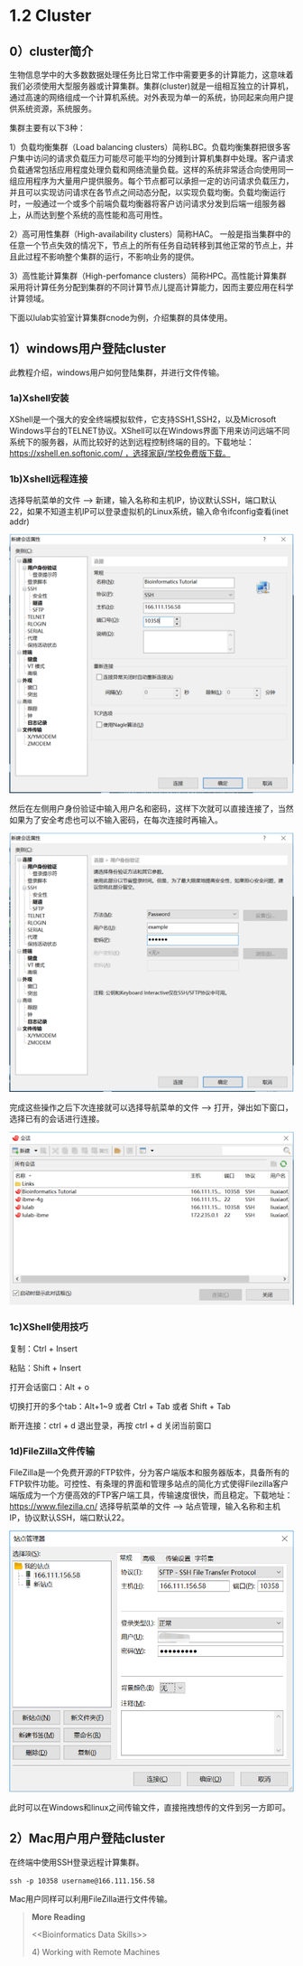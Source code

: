 # 1.2 Cluster
## 0）cluster简介
生物信息学中的大多数数据处理任务比日常工作中需要更多的计算能力，这意味着我们必须使用大型服务器或计算集群。集群(cluster)就是一组相互独立的计算机，通过高速的网络组成一个计算机系统。对外表现为单一的系统，协同起来向用户提供系统资源，系统服务。

集群主要有以下3种：

1）负载均衡集群（Load balancing clusters）简称LBC。负载均衡集群把很多客户集中访问的请求负载压力可能尽可能平均的分摊到计算机集群中处理。客户请求负载通常包括应用程度处理负载和网络流量负载。这样的系统非常适合向使用同一组应用程序为大量用户提供服务。每个节点都可以承担一定的访问请求负载压力，并且可以实现访问请求在各节点之间动态分配，以实现负载均衡。负载均衡运行时，一般通过一个或多个前端负载均衡器将客户访问请求分发到后端一组服务器上，从而达到整个系统的高性能和高可用性。

2）高可用性集群（High-availability clusters）简称HAC。 一般是指当集群中的任意一个节点失效的情况下，节点上的所有任务自动转移到其他正常的节点上，并且此过程不影响整个集群的运行，不影响业务的提供。

3）高性能计算集群（High-perfomance clusters）简称HPC。高性能计算集群采用将计算任务分配到集群的不同计算节点儿提高计算能力，因而主要应用在科学计算领域。

下面以lulab实验室计算集群cnode为例，介绍集群的具体使用。

## 1）windows用户登陆cluster
此教程介绍，windows用户如何登陆集群，并进行文件传输。
### 1a)Xshell安装
XShell是一个强大的安全终端模拟软件，它支持SSH1,SSH2，以及Microsoft Windows平台的TELNET协议。XShell可以在Windows界面下用来访问远端不同系统下的服务器，从而比较好的达到远程控制终端的目的。下载地址：https://xshell.en.softonic.com/ ，选择家庭/学校免费版下载。
### 1b)Xshell远程连接
选择导航菜单的文件 --> 新建，输入名称和主机IP，协议默认SSH，端口默认22，如果不知道主机IP可以登录虚拟机的Linux系统，输入命令ifconfig查看(inet addr)

![](../../.gitbook/assets/1.2.1.Xshell_1.png)

然后在左侧用户身份验证中输入用户名和密码，这样下次就可以直接连接了，当然如果为了安全考虑也可以不输入密码，在每次连接时再输入。

![](../../.gitbook/assets/1.2.2.Xshell_2.png)

完成这些操作之后下次连接就可以选择导航菜单的文件 --> 打开，弹出如下窗口，选择已有的会话进行连接。

![](../../.gitbook/assets/1.2.3.Xshell_3.png)

### 1c)XShell使用技巧
复制：Ctrl + Insert

粘贴：Shift + Insert

打开会话窗口：Alt + o

切换打开的多个tab：Alt+1~9 或者 Ctrl + Tab 或者 Shift + Tab

断开连接：ctrl + d 退出登录，再按 ctrl + d 关闭当前窗口

### 1d)FileZilla文件传输

FileZilla是一个免费开源的FTP软件，分为客户端版本和服务器版本，具备所有的FTP软件功能。可控性、有条理的界面和管理多站点的简化方式使得Filezilla客户端版成为一个方便高效的FTP客户端工具，传输速度很快，而且稳定。下载地址：https://www.filezilla.cn/
选择导航菜单的文件 --> 站点管理，输入名称和主机IP，协议默认SSH，端口默认22。

![](../../.gitbook/assets/1.2.4.filezilla.png)

此时可以在Windows和linux之间传输文件，直接拖拽想传的文件到另一方即可。

## 2）Mac用户用户登陆cluster
在终端中使用SSH登录远程计算集群。

`
ssh -p 10358 username@166.111.156.58
`

Mac用户同样可以利用FileZilla进行文件传输。

> **More Reading**
>
> &lt;&lt;Bioinformatics Data Skills&gt;&gt;
>
> 4\) Working with Remote Machines
